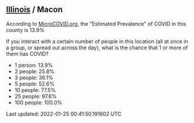 
## [Illinois](/united-states/illinois) / Macon

According to [MicroCOVID.org](http://microcovid.org),
the "Estimated Prevalence" of COVID in this county is 13.9%

If you interact with a certain number of people in this location
(all at once in a group, or spread out across the day), what is the chance that
1 or more of them has COVID?

- 1 person: 13.9%
- 2 people: 25.8%
- 3 people: 36.1%
- 5 people: 52.6%
- 10 people: 77.5%
- 25 people: 97.6%
- 100 people: 100.0%

Last updated: 2022-01-25 00:41:50.191602 UTC
